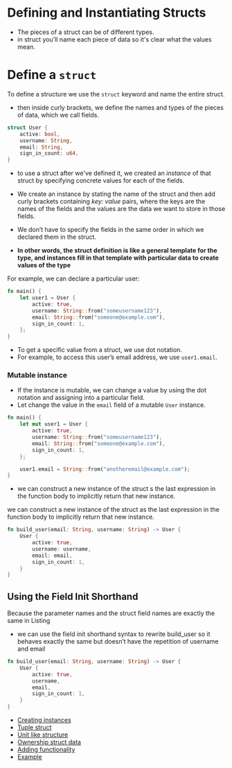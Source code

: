 # Defining and Instantiating Structs

- The pieces of a struct can be of different types.
- in struct you'll name each piece of data so it's clear what the values mean.


# Define a `struct`

To define a structure we use the `struct` keyword and name the entire struct.

- then inside curly brackets, we define the names and types of the pieces of data, which we call fields.

```rs
struct User {
    active: bool,
    username: String,
    email: String,
    sign_in_count: u64,
}

```

- to use a struct after we've defined it, we created an *instance* of that struct by specifying concrete values for each of the fields.

- We create an instance by stating the name of the struct and then add curly brackets containing *key: value* pairs, where the keys are the names of the fields and the values are the data we want to store in those fields. 

- We don’t have to specify the fields in the same order in which we declared them in the struct. 

- **In other words, the struct definition is like a general template for the type, and instances fill in that template with particular data to create values of the type**

For example, we can declare a particular user:

```rs
fn main() {
    let user1 = User {
        active: true,
        username: String::from("someusername123"),
        email: String::from("someone@example.com"),
        sign_in_count: 1,
    };
}
```

- To get a specific value from a struct, we use dot notation.
- For example, to access this user’s email address, we use `user1.email`.

### Mutable instance 

- If the instance is mutable, we can change a value by using the dot notation and assigning into a particular field. 
- Let change the value in the `email` field of a mutable `User` instance.


```rs
fn main() {
    let mut user1 = User {
        active: true,
        username: String::from("someusername123"),
        email: String::from("someone@example.com"),
        sign_in_count: 1,
    };

    user1.email = String::from("anotheremail@example.com");
}
```

- we can construct a new instance of the struct s the last expression in the function body to implicitly return that new instance. 

we can construct a new instance of the struct as the last expression in the function body to implicitly return that new instance.


```rs
fn build_user(email: String, username: String) -> User {
    User {
        active: true,
        username: username,
        email: email,
        sign_in_count: 1,
    }
}

```


## Using the Field Init Shorthand

Because the parameter names and the struct field names are exactly the same in Listing 

- we can use the field init shorthand syntax to rewrite build_user so it behaves exactly the same but doesn’t have the repetition of username and email

```rs
fn build_user(email: String, username: String) -> User {
    User {
        active: true,
        username,
        email,
        sign_in_count: 1,
    }
}
```

- [Creating instances](101-creating-instances.md)
- [Tuple struct](102-tuple-struct.md)
- [Unit like structure](103-unit-like-structure.md)
- [Ownership struct data](104-ownership-struct-data.md)
- [Adding functionality](105-adding-usefull-functionality.md)
- [Example](105-example.md)